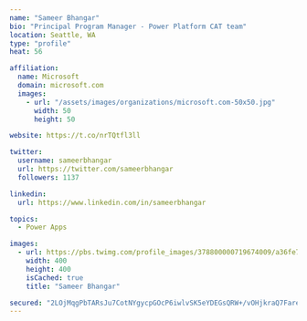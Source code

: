 ```yaml
---
name: "Sameer Bhangar"
bio: "Principal Program Manager - Power Platform CAT team"
location: Seattle, WA
type: "profile"
heat: 56

affiliation:
  name: Microsoft
  domain: microsoft.com
  images:
    - url: "/assets/images/organizations/microsoft.com-50x50.jpg"
      width: 50
      height: 50

website: https://t.co/nrTQtfl3ll

twitter:
  username: sameerbhangar
  url: https://twitter.com/sameerbhangar
  followers: 1137

linkedin:
  url: https://www.linkedin.com/in/sameerbhangar

topics:
  - Power Apps

images:
  - url: https://pbs.twimg.com/profile_images/378800000719674009/a36fe7ddfab1778b76e5793772e43798_400x400.jpeg
    width: 400
    height: 400
    isCached: true
    title: "Sameer Bhangar"

secured: "2LOjMqgPbTARsJu7CotNYgycpGOcP6iwlvSK5eYDEGsQRW+/vOHjkraQ7Fare8J6IdvHsYm26yYuWikvRIus7aZsSBzqtIVQIr4KGJPfCb8OuxTWfgjSLGNA6hlPGNHUsgKx6lMhoHDdavNd8ARk9KAnfLEBOR2eTdL57qdsfkYwfOu7GEsTFNmESG+Bjto8/uS9hTRIc1I0EQUcWvJNwxPGn4ofdhqzuwtMPlKDVOjs0hyOOkI1GFddXw5xE9uN8qmnuzRi8iQJhI+cnEvA9rpu7UTyKFfzn0CY0FAd2xtDCdBkpaR/DCGgWCRoZEoW4OyRu5Rrs504JQit+yhVoig2kbSgVwLB4iStnpHfEiaeJBEUvZXPoiPc87fKspnlP6rw5bQvPHeQUWKmCF3Sk5sOZ4/+Bc2oox3ds2bY7cc=;DUjb3JP/K8f+dIl5GFWPug=="
---
```


